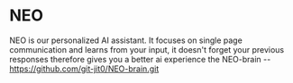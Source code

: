 # NEO
NEO is our personalized AI assistant. It focuses on single page communication and learns from your input, it doesn't forget your previous responses therefore gives you a better ai experience
the NEO-brain -- https://github.com/git-jit0/NEO-brain.git
